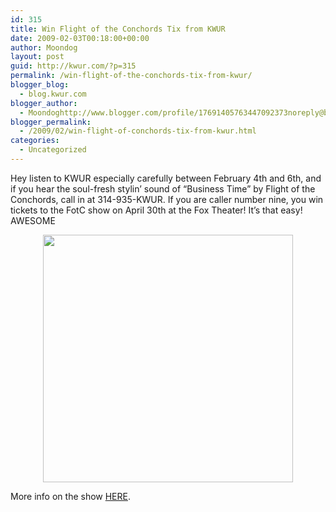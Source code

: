 ```yaml
---
id: 315
title: Win Flight of the Conchords Tix from KWUR
date: 2009-02-03T00:18:00+00:00
author: Moondog
layout: post
guid: http://kwur.com/?p=315
permalink: /win-flight-of-the-conchords-tix-from-kwur/
blogger_blog:
  - blog.kwur.com
blogger_author:
  - Moondoghttp://www.blogger.com/profile/17691405763447092373noreply@blogger.com
blogger_permalink:
  - /2009/02/win-flight-of-conchords-tix-from-kwur.html
categories:
  - Uncategorized
---
```

<div class="pf-content">
  <p>
    Hey listen to KWUR especially carefully between February 4th and 6th, and if you hear the soul-fresh stylin&#8217; sound of &#8220;Business Time&#8221; by Flight of the Conchords, call in at 314-935-KWUR. If you are caller number nine, you win tickets to the FotC show on April 30th at the Fox Theater! It&#8217;s that easy! AWESOME
  </p>
  
  <p>
    <a onblur="try {parent.deselectBloggerImageGracefully();} catch(e) {}" href="http://www.kwur.com/blog/uploaded_images/flight-786960.gif"><img style="display:block; margin:0px auto 10px; text-align:center;cursor:pointer; cursor:hand;width: 400px; height: 396px;" src="http://www.kwur.com/blog/uploaded_images/flight-786929.gif" border="0" alt="" /></a>
  </p>
  
  <p>
    More info on the show <a href="http://www.fabulousfox.com/shows_page_single.aspx?usID=128">HERE</a>.
  </p>
</div>